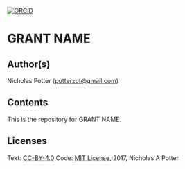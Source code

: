 <!-- README.md is generated from README.Rmd. Please edit that file -->
[![ORCiD](https://img.shields.io/badge/ORCiD-0000--0002--3410--3732-green.svg)](http://orcid.org/0000-0002-3410-3732)

GRANT NAME
==========

Author(s)
---------

Nicholas Potter (<potterzot@gmail.com>)

Contents
--------

This is the repository for GRANT NAME.

Licenses
--------

Text: [CC-BY-4.0](https://creativecommons.org/licenses/by/4.0/) Code: [MIT License](https://opensource.org/licenses/MIT), 2017, Nicholas A Potter

